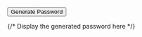 <script>
function generatePassword(length) {
  // Define character sets for different types of characters
  const uppercaseChars = 'ABCDEFGHIJKLMNOPQRSTUVWXYZ';
  const lowercaseChars = 'abcdefghijklmnopqrstuvwxyz';
  const numberChars = '0123456789';
  const specialChars = '!@#$%^&*()_-+=<>?';

  // Combine all character sets
  const allChars = uppercaseChars + lowercaseChars + numberChars + specialChars;

  let password = '';

  // Generate the password
  for (let i = 0; i < length; i++) {
    const randomIndex = Math.floor(Math.random() * allChars.length);
    password += allChars.charAt(randomIndex);
  }

  return password;
}

// Example usage:
const generatedPassword = generatePassword(12); // Change the number to set the desired password length
console.log(generatedPassword);

</script>

<div>
  <button on:click={generatePassword}>Generate Password</button>
  <p>{/* Display the generated password here */}</p>
</div>
